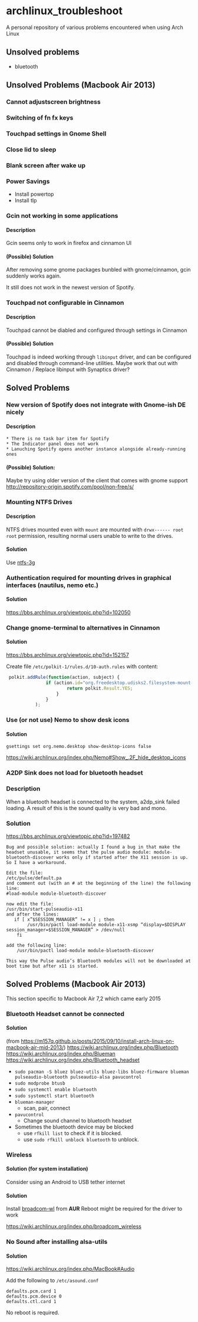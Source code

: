 # archlinux_troubleshoot
A personal repository of various problems encountered when using Arch Linux

## Unsolved problems
* bluetooth

## Unsolved Problems (Macbook Air 2013)
### Cannot adjustscreen brightness
### Switching of fn fx keys
### Touchpad settings in Gnome Shell
### Close lid to sleep
### Blank screen after wake up
### Power Savings
* Install powertop
* Install tlp


### Gcin not working in some applications
#### Description
Gcin seems only to work in firefox and cinnamon UI
#### (Possible) Solution
After removing some gnome packages bunbled with gnome/cinnamon, gcin suddenly works again.

It still does not work in the newest version of Spotify.

### Touchpad not configurable in Cinnamon
#### Description
Touchpad cannot be diabled and configured through settings in Cinnamon
#### (Possible) Solution
Touchpad is indeed working through ```libinput``` driver, and can be configured and disabled through command-line utilities.
Maybe work that out with Cinnamon / Replace libinput with Synaptics driver?

## Solved Problems

### New version of Spotify does not integrate with Gnome-ish DE nicely
#### Description
    * There is no task bar item for Spotify
    * The Indicator panel does not work   
    * Lanuching Spotify opens another instance alongside already-running ones
#### (Possible) Solution:
Maybe try using older version of the client that comes with gnome support
http://repository-origin.spotify.com/pool/non-free/s/


### Mounting NTFS Drives
#### Description
NTFS drives mounted even with ```mount``` are mounted with ```drwx------ root root``` permission, resulting normal users unable to write to the drives.
#### Solution
Use [ntfs-3g](https://wiki.archlinux.org/index.php/NTFS-3G)


### Authentication required for mounting drives in graphical interfaces (nautilus, nemo etc.)
#### Solution
https://bbs.archlinux.org/viewtopic.php?id=102050


### Change gnome-terminal to alternatives in Cinnamon
#### Solution
https://bbs.archlinux.org/viewtopic.php?id=152157

Create file ```/etc/polkit-1/rules.d/10-auth.rules``` with content:
```javascript
 polkit.addRule(function(action, subject) {
               if (action.id="org.freedesktop.udisks2.filesystem-mount-system" && subject.isInGroup("storage")) {
                       return polkit.Result.YES;
                   }
               }
           );
```

### Use (or not use) Nemo to show desk icons
#### Solution
`gsettings set org.nemo.desktop show-desktop-icons false`

https://wiki.archlinux.org/index.php/Nemo#Show_.2F_hide_desktop_icons

### A2DP Sink does not load for bluetooth headset
### Description
When a bluetooth headset is connected to the system, a2dp_sink failed loading. A result of this is the sound quality is very bad and mono.
### Solution

https://bbs.archlinux.org/viewtopic.php?id=197482
```
Bug and possible solution: actually I found a bug in that make the headset unusable, it seems that the pulse audio module: module-bluetooth-discover works only if started after the X11 session is up. So I have a workaround.

Edit the file:
/etc/pulse/default.pa
and comment out (with an # at the beginning of the line) the following line:
#load-module module-bluetooth-discover

now edit the file:
/usr/bin/start-pulseaudio-x11
and after the lines:
   if [ x”$SESSION_MANAGER” != x ] ; then
        /usr/bin/pactl load-module module-x11-xsmp “display=$DISPLAY session_manager=$SESSION_MANAGER” > /dev/null
    fi

add the following line:
    /usr/bin/pactl load-module module-bluetooth-discover

This way the Pulse audio’s Bluetooth modules will not be downloaded at boot time but after x11 is started.
```

## Solved Problems (Macbook Air 2013)

This section specific to Macbook Air 7,2 which came early 2015

### Bluetooth Headset cannot be connected
#### Solution
(from https://m157q.github.io/posts/2015/09/10/install-arch-linux-on-macbook-air-mid-2013/)
https://wiki.archlinux.org/index.php/Bluetooth
https://wiki.archlinux.org/index.php/Blueman
https://wiki.archlinux.org/index.php/Bluetooth_headset
* `sudo pacman -S bluez bluez-utils bluez-libs bluez-firmware blueman pulseaudio-bluetooth pulseaudio-alsa pavucontrol`
* `sudo modprobe btusb`
* `sudo systemctl enable bluetooth`
* `sudo systemctl start bluetooth`
* `blueman-manager`
    * scan, pair, connect
* `pavucontrol`
    * Change sound channel to bluetooth headset
* Sometimes the bluetooth device may be blocked
    * use `rfkill list` to check if it is blocked.
    * use `sudo rfkill unblock bluetooth` to unblock.


### Wireless
#### Solution (for system installation)
Consider using an Android to USB tether internet

#### Solution
Install [broadcom-wl](https://aur.archlinux.org/packages/broadcom-wl/) from **AUR**
Reboot might be required for the driver to work

https://wiki.archlinux.org/index.php/broadcom_wireless

### No Sound after installing alsa-utils
#### Solution
https://wiki.archlinux.org/index.php/MacBook#Audio

Add the following to `/etc/asound.conf`
```
defaults.pcm.card 1
defaults.pcm.device 0
defaults.ctl.card 1
```
No reboot is required.
